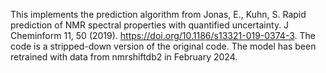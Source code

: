 This implements the prediction algorithm from Jonas, E., Kuhn, S. Rapid prediction of NMR spectral properties with quantified uncertainty. J Cheminform 11, 50 (2019). https://doi.org/10.1186/s13321-019-0374-3. The code is a stripped-down version of the original code. The model has been retrained with data from nmrshiftdb2 in February 2024.
